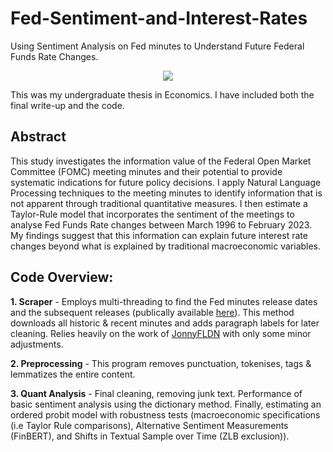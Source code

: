 # Fed-Sentiment-and-Interest-Rates
Using Sentiment Analysis on Fed minutes to Understand Future Federal Funds Rate Changes. 

<p align="center">
  <img src="https://github.com/CSomers3/Fed-Sentiment-and-Interest-Rates/assets/88598207/aa932fd7-1ebc-44d0-9423-7ff030cb4aa6" />
</p>

This was my undergraduate thesis in Economics. I have included both the final write-up and the code.

## Abstract

This study investigates the information value of the Federal Open Market Committee (FOMC)
meeting minutes and their potential to provide systematic indications for future policy decisions.
I apply Natural Language Processing techniques to the meeting minutes to identify information
that is not apparent through traditional quantitative measures. I then estimate a Taylor-Rule
model that incorporates the sentiment of the meetings to analyse Fed Funds Rate changes
between March 1996 to February 2023. My findings suggest that this information can explain
future interest rate changes beyond what is explained by traditional macroeconomic variables. 

## Code Overview:

**1. Scraper** - Employs multi-threading to find the Fed minutes release dates and the subsequent releases (publically available [here](https://www.federalreserve.gov/monetarypolicy/fomc_historical_year.htm)). This method downloads all historic & recent minutes and adds paragraph labels for later cleaning. Relies heavily on the work of [JonnyFLDN](https://github.com/JonnyFLDN) with only some minor adjustments.

**2. Preprocessing** - This program removes punctuation, tokenises, tags & lemmatizes the entire content. 

**3. Quant Analysis** - Final cleaning, removing junk text. Performance of basic sentiment analysis using the dictionary method. Finally, estimating an ordered probit model with robustness tests (macroeconomic specifications (i.e Taylor Rule comparisons), Alternative Sentiment Measurements (FinBERT), and Shifts in Textual Sample over Time (ZLB exclusion)). 
